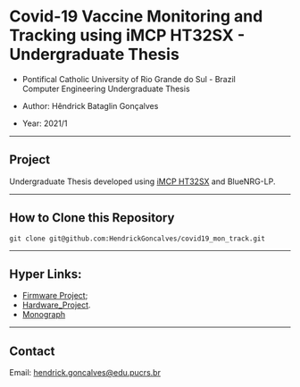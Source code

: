 # Covid-19 Vaccine Monitoring and Tracking using iMCP HT32SX - Undergraduate Thesis

- Pontifical Catholic University of Rio Grande do Sul - Brazil <br/>
Computer Engineering Undergraduate Thesis  

- Author: Hêndrick Bataglin Gonçalves
- Year: 2021/1

<hr>

## Project

Undergraduate Thesis developed using [iMCP HT32SX](https://github.com/htmicron/ht32sx) and BlueNRG-LP.

<hr>

## How to Clone this Repository

```
git clone git@github.com:HendrickGoncalves/covid19_mon_track.git
```

<hr>

## Hyper Links:

* [Firmware Project](Firmware_Project);
* [Hardware_Project](Hardware_Project).
* [Monograph](TCC-Monograph.pdf)

<hr>

## Contact

Email: hendrick.goncalves@edu.pucrs.br



